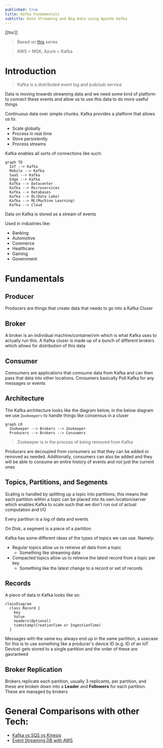 ```yaml
---
published: true
title: Kafka Fundamentals
subtitle: Data Streaming and Big Data using Apache Kafka
---
```


[[toc]]

> Based on [this](https://www.youtube.com/watch?v=-DyWhcX3Dpc&list=PLa7VYi0yPIH2PelhRHoFR5iQgflg-y6JA) series

> AWS = MSK, Azure = Kafka

# Introduction

> Kafka is a distributed event log and pub/sub service

Data is moving towards streaming data and we need some kind of platform to connect these events and allow us to use this data to do more useful things

Continuous data over simple chunks. Kafka provides a platform that allows us to:

- Scale globally
- Process in real time
- Store persistently
- Process streams

Kafka enables all sorts of connections like such:

```mermaid
graph TD
  IoT --> Kafka
  Mobile --> Kafka
  SaaS --> Kafka
  Edge --> Kafka
  Kafka --> Datacenter
  Kafka --> Microservices
  Kafka --> Databases
  Kafka --> DL(Data Lake)
  Kafka --> ML(Machine Learning)
  Kafka --> Cloud
```

Data on Kafka is stored as a stream of events

Used in industries like:

- Banking
- Automotive
- Commerce
- Healthcare
- Gaming
- Government

# Fundamentals

## Producer

Producers are things that create data that needs to go into a Kafka Cluser

## Broker

A broker is an individual machine/container/vm which is what Kafka uses to actually run this. A Kafka cluser is made up of a bunch of different brokers which allows for distribution of this data

## Consumer

Comsumers are applications that comsume data from Kafka and can then pass that data into other locations. Consumers basically Poll Kafka for any messages or events

## Architecture

The Kafka architecture looks like the diagram below, in the below diagram we use `Zookeepers` to handle things like consensus in a cluser

```mermaid
graph LR
  Zookeeper --> Brokers --> Zookeeper
  Producers --> Brokers --> Consumers
```

> Zookeeper is in the process of being removed from Kafka

Producers are decoupled from consumers so that they can be added or removed as needed. Additionally, consumers can also be added and they will be able to consume an entire history of events and not just the current ones

## Topics, Partitions, and Segments

Scaling is handled by splitting up a topic into partitions, this means that each partition within a topic can be placed into its own location/server which enables Kafka to scale such that we don't run out of actual computation and I/O

Every partition is a log of data and events

On Disk, a segment is a piece of a partition

Kafka has some different ideas of the types of topics we can use. Namely:

- Regular topics allow us to retreive all data from a topic
  - Something like streaming data
- Compacted topics allow us to retreive the latest record from a topic per key
  - Something like the latest change to a record or set of records

## Records

A piece of data in Kafka looks like so:

```mermaid
classDiagram
  class Record {
    Key
    Value
    headers(Optional)
    timestamp(CreationTime or IngestionTime)
  }
```

Messages with the same `Key` always end up in the same partition, a usecase for this is to use something like a producer's device ID (e.g. ID of an IoT Device) gets stored to a single partition and the order of these are gauranteed

## Broker Replication

Brokers replicate each partition, usually 3 replicants, per partition, and these are broken down into a **Leader** and **Followers** for each partition. These are managed by brokers

# General Comparisons with other Tech:

- [Kafka vs SQS vs Kinesis](https://dzone.com/articles/evaluating-message-brokers-kafka-vs-kinesis-vs-sqs)
- [Event Streaming DB with AWS](https://medium.com/nikeengineering/moving-faster-with-aws-by-creating-an-event-stream-database-dedec8ca3eeb)

